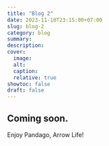 ```yaml
---
title: "Blog 2"
date: 2023-11-10T23:15:00+07:00
slug: blog-2
category: blog 
summary:
description: 
cover:
  image:
  alt:
  caption: 
  relative: true
showtoc: false
draft: false
---
```


## Coming soon.

Enjoy Pandago, Arrow Life!
